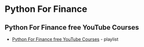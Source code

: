 # Python For Finance

## Python For Finance free YouTube Courses

* [Python For Finance free YouTube Courses](https://www.youtube.com/playlist?list=PLdtqDMvm2lvTASUE94XrjcyCe6seYtFSd)  - playlist
